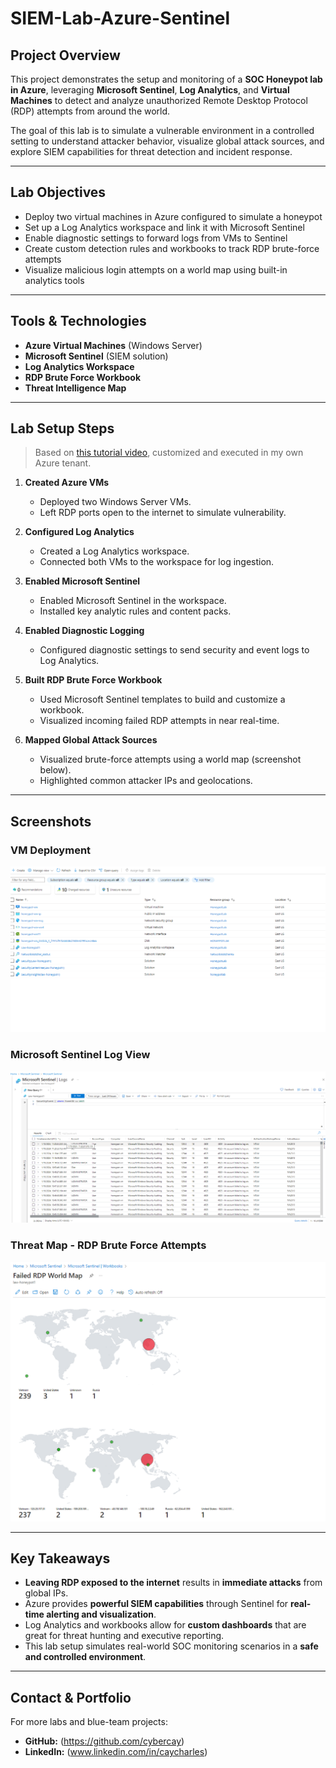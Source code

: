 # SIEM-Lab-Azure-Sentinel

## Project Overview

This project demonstrates the setup and monitoring of a **SOC Honeypot lab in Azure**, leveraging **Microsoft Sentinel**, **Log Analytics**, and **Virtual Machines** to detect and analyze unauthorized Remote Desktop Protocol (RDP) attempts from around the world.

The goal of this lab is to simulate a vulnerable environment in a controlled setting to understand attacker behavior, visualize global attack sources, and explore SIEM capabilities for threat detection and incident response.

---

## Lab Objectives

- Deploy two virtual machines in Azure configured to simulate a honeypot
- Set up a Log Analytics workspace and link it with Microsoft Sentinel
- Enable diagnostic settings to forward logs from VMs to Sentinel
- Create custom detection rules and workbooks to track RDP brute-force attempts
- Visualize malicious login attempts on a world map using built-in analytics tools

---

## Tools & Technologies

- **Azure Virtual Machines** (Windows Server)
- **Microsoft Sentinel** (SIEM solution)
- **Log Analytics Workspace**
- **RDP Brute Force Workbook**
- **Threat Intelligence Map**

---

## Lab Setup Steps

> Based on [this tutorial video](https://youtu.be/g5JL2RIbThM?si=pJrclZgGGXbcFgkS), customized and executed in my own Azure tenant.

1. **Created Azure VMs**
   - Deployed two Windows Server VMs.
   - Left RDP ports open to the internet to simulate vulnerability.

2. **Configured Log Analytics**
   - Created a Log Analytics workspace.
   - Connected both VMs to the workspace for log ingestion.

3. **Enabled Microsoft Sentinel**
   - Enabled Microsoft Sentinel in the workspace.
   - Installed key analytic rules and content packs.

4. **Enabled Diagnostic Logging**
   - Configured diagnostic settings to send security and event logs to Log Analytics.

5. **Built RDP Brute Force Workbook**
   - Used Microsoft Sentinel templates to build and customize a workbook.
   - Visualized incoming failed RDP attempts in near real-time.

6. **Mapped Global Attack Sources**
   - Visualized brute-force attempts using a world map (screenshot below).
   - Highlighted common attacker IPs and geolocations.

---

## Screenshots

### VM Deployment
![VM Setup](screenshots/vm_setup.png)

### Microsoft Sentinel Log View
![Sentinel Log View](screenshots/microsoft_sentinel_log_view_10_hours.png)

### Threat Map - RDP Brute Force Attempts
![Threat Map](./screenshots/threat_map.png)

---

## Key Takeaways

- **Leaving RDP exposed to the internet** results in **immediate attacks** from global IPs.
- Azure provides **powerful SIEM capabilities** through Sentinel for **real-time alerting and visualization**.
- Log Analytics and workbooks allow for **custom dashboards** that are great for threat hunting and executive reporting.
- This lab setup simulates real-world SOC monitoring scenarios in a **safe and controlled environment**.

---

## Contact & Portfolio

For more labs and blue-team projects:

- **GitHub:** (https://github.com/cybercay)
- **LinkedIn:** (www.linkedin.com/in/caycharles)

